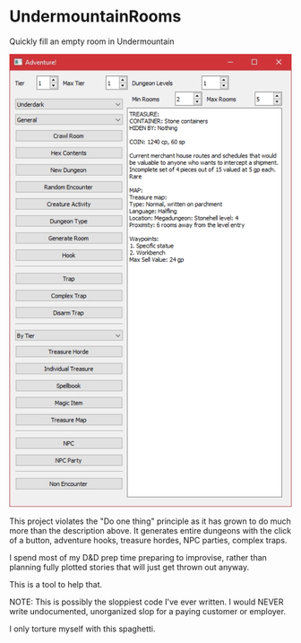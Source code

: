 # UndermountainRooms
Quickly fill an empty room in Undermountain

![This is a screenshot](https://raw.githubusercontent.com/erickveil/UndermountainRooms/master/Screenshot.jpeg)

This project violates the "Do one thing" principle as it has grown to do much
more than the description above. It generates entire dungeons with the click
of a button, adventure hooks, treasure hordes, NPC parties, complex traps.

I spend most of my D&D prep time preparing to improvise, rather than planning
fully plotted stories that will just get thrown out anyway.

This is a tool to help that.

NOTE: This is possibly the sloppiest code I've ever written. I would NEVER
write undocumented, unorganized slop for a paying customer or employer.

I only torture myself with this spaghetti.
